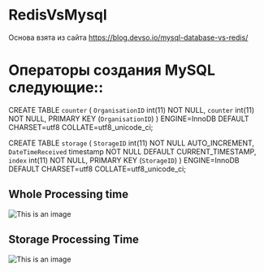 # RedisVsMysql
Основа взята из сайта
https://blog.devso.io/mysql-database-vs-redis/


# Операторы создания MySQL следующие::

CREATE TABLE `counter` (
  `OrganisationID` int(11) NOT NULL,
  `counter` int(11) NOT NULL,
  PRIMARY KEY (`OrganisationID`)
) ENGINE=InnoDB DEFAULT CHARSET=utf8 COLLATE=utf8_unicode_ci;

CREATE TABLE `storage` (
  `StorageID` int(11) NOT NULL AUTO_INCREMENT,
  `DateTimeReceived` timestamp NOT NULL DEFAULT CURRENT_TIMESTAMP,
  `index` int(11) NOT NULL,
  PRIMARY KEY (`StorageID`)
) ENGINE=InnoDB DEFAULT CHARSET=utf8 COLLATE=utf8_unicode_ci;


## Whole Processing time
![This is an image](https://blog.devso.io/content/images/2018/09/Whole-Processing-Time-1.png)

## Storage Processing Time
![This is an image](https://blog.devso.io/content/images/2018/09/Storage-Processing-Time.png)

